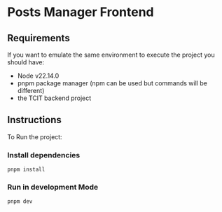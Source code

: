 # Posts Manager Frontend

## Requirements

If you want to emulate the same environment to execute the project you should have:

- Node v22.14.0
- pnpm package manager (npm can be used but commands will be different)
- the TCIT backend project

## Instructions

To Run the project:

### Install dependencies

`pnpm install`

### Run in development Mode

`pnpm dev`
